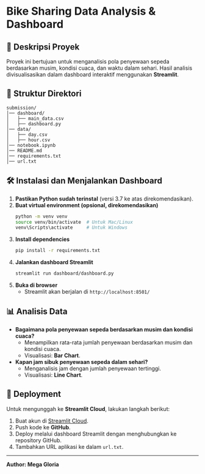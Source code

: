 # Bike Sharing Data Analysis & Dashboard

## 📌 Deskripsi Proyek
Proyek ini bertujuan untuk menganalisis pola penyewaan sepeda berdasarkan musim, kondisi cuaca, dan waktu dalam sehari. Hasil analisis divisualisasikan dalam dashboard interaktif menggunakan **Streamlit**.

## 📂 Struktur Direktori
```
submission/
│── dashboard/
│   ├── main_data.csv
│   ├── dashboard.py
│── data/
│   ├── day.csv
│   ├── hour.csv
│── notebook.ipynb
│── README.md
│── requirements.txt
│── url.txt
```

## 🛠 Instalasi dan Menjalankan Dashboard
1. **Pastikan Python sudah terinstal** (versi 3.7 ke atas direkomendasikan).
2. **Buat virtual environment (opsional, direkomendasikan)**
   ```bash
   python -m venv venv
   source venv/bin/activate  # Untuk Mac/Linux
   venv\Scripts\activate     # Untuk Windows
   ```
3. **Install dependencies**
   ```bash
   pip install -r requirements.txt
   ```
4. **Jalankan dashboard Streamlit**
   ```bash
   streamlit run dashboard/dashboard.py
   ```
5. **Buka di browser**
   - Streamlit akan berjalan di `http://localhost:8501/`

## 📊 Analisis Data
- **Bagaimana pola penyewaan sepeda berdasarkan musim dan kondisi cuaca?**
  - Menampilkan rata-rata jumlah penyewaan berdasarkan musim dan kondisi cuaca.
  - Visualisasi: **Bar Chart**.
- **Kapan jam sibuk penyewaan sepeda dalam sehari?**
  - Menganalisis jam dengan jumlah penyewaan tertinggi.
  - Visualisasi: **Line Chart**.

## 🚀 Deployment
Untuk mengunggah ke **Streamlit Cloud**, lakukan langkah berikut:
1. Buat akun di [Streamlit Cloud](https://share.streamlit.io/).
2. Push kode ke **GitHub**.
3. Deploy melalui dashboard Streamlit dengan menghubungkan ke repository GitHub.
4. Tambahkan URL aplikasi ke dalam `url.txt`.

---
**Author: Mega Gloria**
